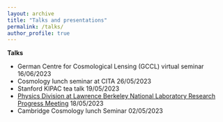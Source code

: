 ```yaml
---
layout: archive
title: "Talks and presentations"
permalink: /talks/
author_profile: true
---
```


**Talks**
* German Centre for Cosmological Lensing (GCCL) virtual seminar 16/06/2023
* Cosmology lunch seminar at CITA 26/05/2023
* Stanford KIPAC tea talk 19/05/2023
* [Physics Division at Lawrence Berkeley National Laboratory Research Progress Meeting](https://physicstalks.lbl.gov/Public/h/20230518-Frank_Qu.html) 18/05/2023
* Cambridge Cosmology lunch Seminar 02/05/2023


